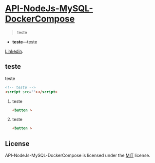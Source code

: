 
# [API-NodeJs-MySQL-DockerCompose](https://github.com/guglieelmor/API-NodeJs-MySQL-DockerCompose)

> teste

- **teste**—teste

[Linkedin](https://www.linkedin.com/in/guglieelmor/).

## teste

teste
```html
<!-- teste -->
<script src=""></script>
```


1. teste

    ```html
    <button >
    ```

2.  teste

    ```html
    <button >
    ```


## License

API-NodeJs-MySQL-DockerCompose is licensed under the [MIT](https://en.wikipedia.org/wiki/MIT_License) license.

